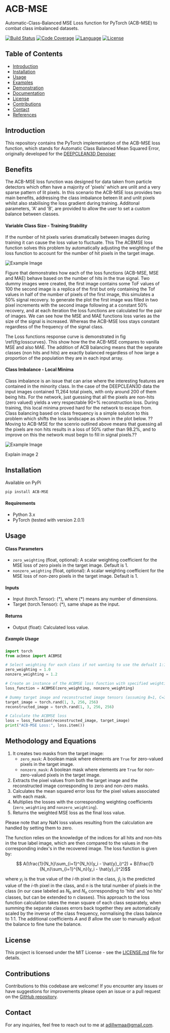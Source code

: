 # ACB-MSE
Automatic-Class-Balanced MSE Loss function for PyTorch (ACB-MSE) to combat class imbalanced datasets. 

[![Build Status](https://img.shields.io/travis/username/repo.svg)](https://travis-ci.org/Adillwma/ACB-MSE)
[![Code Coverage](https://img.shields.io/codecov/c/github/username/repo.svg)](https://codecov.io/gh/Adillwma/ACB-MSE)
[![Language](https://img.shields.io/badge/language-Python-blue.svg)](https://www.python.org/)
[![License](https://img.shields.io/badge/license-MIT-brightgreen.svg)](https://opensource.org/licenses/MIT)

## Table of Contents
- [Introduction](#introduction)
- [Installation](#installation)
- [Usage](#usage)
- [Examples](#examples)
- [Demonstration](#demonstration)
- [Documentation](#documentation)
- [License](#license)
- [Contributions](#contributions)
- [Contact](#contact)
- [References](#references)

## Introduction 
This repository contains the PyTorch implementation of the ACB-MSE loss function, which stands for Automatic Class Balanced Mean Squared Error, originally developed for the [DEEPCLEAN3D Denoiser](#https://github.com/Adillwma/DeepClean-Noise-Suppression-for-LHC-B-Torch-Detector")





## Benefits
The ACB-MSE loss function was designed for data taken from particle detectors which often have a majority of 'pixels' which are unlit and a very sparse pattern of lit pixels. In this scenario the ACB-MSE loss provides two main benefits, addressing the class imbalance beteen lit and unlit pixels whilst also stabilising the loss gradient during training. Additonal parameters, 'A' and 'B', are provided to allow the user to set a custom balance between classes.

#### Variable Class Size - Training Stability
If the number of hit pixels varies dramatically between images during training it can cause the loss value to fluctuate. This The ACBMSE loss function solves this problem by automatically adjusting the weighting of the loss function to account for the number of hit pixels in the target image. 

![Example Image](Images/loss_curve_1.png "Alternative Text")

Figure that demonstrates how each of the loss functions (ACB-MSE, MSE and MAE) behave based on the number of hits in the true signal. Two dummy images were created, the first image contains some ToF values of 100 the second image is a replica of the first but only containing the Tof values in half of the number of pixels of the first image, this simulates a 50% signal recovery. to generate the plot the first image was filled in two pixel increments with the second image following at a constant 50% recovery, and at each iteration the loss functions are calculated for the pair of images. We can see how the MSE and MAE functions loss varies as the size of the signal is increased. Whereas the ACB-MSE loss stays constant regardless of the frequency of the signal class.

The Loss functions response curve is demonstrated in fig \ref{fig:losscurves}. This show how the the ACB-MSE compares to vanilla MSE and also MAE. The addition of ACB balancing means that the separate classes (non hits and hits) are exactly balanced regardless of how large a proportion of the population they are in each input array. 


#### Class Imbalance - Local Minima
Class imbalance is an issue that can arise where the interesting features are contained in the minority class. In the case of the DEEPCLEAN3D data the input images contained 11,264 total pixels, with only around 200 of them being hits. For the network, just guessing that all the pixels are non-hits (zero valued) yields a very respectable 90+% reconstruction loss. During training, this local minima proved hard for the network to escape from. Class balancing based on class frequency is a simple solution to this problem which shifts the loss landscape as shown in the plot below. ??Moving to ACB-MSE for the scenrio outlined above means that guessing all the pixels are non hits results in a loss of 50% rather than 98.2%, and to improve on this the network must begin to fill in signal pixels.??

![Example Image](Images/loss_curve_2.png "Alternative Text")

Explain image 2




## Installation
Available on PyPi
```bash
pip install ACB-MSE
```

#### Requirements
- Python 3.x
- PyTorch (tested with version 2.0.1)



## Usage
#### Class Parameters
- `zero_weighting` (float, optional): A scalar weighting coefficient for the MSE loss of zero pixels in the target image. Default is 1.
- `nonzero_weighting` (float, optional): A scalar weighting coefficient for the MSE loss of non-zero pixels in the target image. Default is 1.

#### Inputs
   - Input (torch.Tensor): $(*)$, where $(*)$ means any number of dimensions.
   - Target (torch.Tensor): $(*)$, same shape as the input.

#### Returns
- Output (float): Calculated loss value.


##### Example Usage
```python
import torch
from acbmse import ACBMSE

# Select weighting for each class if not wanting to use the defualt 1:1 weighting
zero_weighting = 1.0
nonzero_weighting = 1.2

# Create an instance of the ACBMSE loss function with specified weighting coefficients
loss_function = ACBMSE(zero_weighting, nonzero_weighting)

# Dummy target image and reconstructed image tensors (assuming B=1, C=3, H=256, W=256)
target_image = torch.rand(1, 3, 256, 256)
reconstructed_image = torch.rand(1, 3, 256, 256)

# Calculate the ACBMSE loss
loss = loss_function(reconstructed_image, target_image)
print("ACB-MSE Loss:", loss.item())
```


## Methodology and Equations
1. It creates two masks from the target image:
   - `zero_mask`: A boolean mask where elements are `True` for zero-valued pixels in the target image.
   - `nonzero_mask`: A boolean mask where elements are `True` for non-zero-valued pixels in the target image.
2. Extracts the pixel values from both the target image and the reconstructed image corresponding to zero and non-zero masks.
3. Calculates the mean squared error loss for the pixel values associated with each mask.
4. Multiplies the losses with the corresponding weighting coefficients (`zero_weighting` and `nonzero_weighting`).
5. Returns the weighted MSE loss as the final loss value.

Please note that any NaN loss values resulting from the calculation are handled by setting them to zero.

The function relies on the knowledge of the indices for all hits and non-hits in the true label image, which are then compared to the values in the corresponding index's in the recovered image. The loss function is given by:

$$ A(\frac{1}{N_h}\sum_{i=1}^{N_h}(y_i - \hat{y}_i)^2) + B(\frac{1}{N_n}\sum_{i=1}^{N_n}(y_i - \hat{y}_i)^2)$$



where $y_i$ is the true value of the $i$-th pixel in the class, $\hat{y}_i$ is the predicted value of the $i$-th pixel in the class, and $n$ is the total number of pixels in the class (in our case labeled as $N_h$ and $N_n$ corresponding to 'hits' and 'no hits' classes, but can be extended to n classes). This approach to the loss function calculation takes the mean square of each class separately, when summing the separate classes errors back together they are automatically scaled by the inverse of the class frequency, normalising the class balance to 1:1. The additional coefficients $A$ and $B$ allow the user to manually adjust the balance to fine tune the balance.



## License
This project is licensed under the MIT License - see the [LICENSE.md](LICENSE.md) file for details.

## Contributions
Contributions to this codebase are welcome! If you encounter any issues or have suggestions for improvements please open an issue or a pull request on the [GitHub repository](https://github.com/Adillwma/ACB-MSE).

## Contact
For any inquiries, feel free to reach out to me at adillwmaa@gmail.com.















